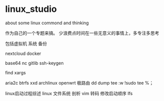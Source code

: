 # linux_studio
about some linux commond and thinking

作为自己的一个专题来搞。
少浪费点时间在一些无意义的事情上，多专注多思考

包括虚拟机
系统 备份

nextcloud
docker

base64 
nc
gitlib
ssh-keygen

find xargs

aria2c
btrfs
xxd
archlinux
openwrt
极路由
dd
dump
tee
:w !sudo tee %；

linux启动过程综述
linux 文件系统 剖析
vim 转码
修改启动顺序 
lfs